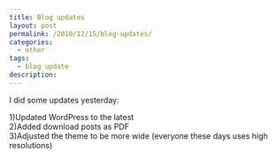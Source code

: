 ```yaml
---
title: Blog updates
layout: post
permalink: /2010/12/15/blog-updates/
categories:
  - other
tags:
  - blog update
description:
---
```

I did some updates yesterday:

1)Updated WordPress to the latest  
2)Added download posts as PDF  
3)Adjusted the theme to be more wide (everyone these days uses high resolutions)